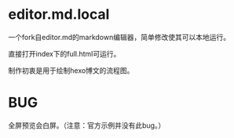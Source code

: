 # editor.md.local

一个fork自editor.md的markdown编辑器，简单修改使其可以本地运行。

直接打开index下的full.html可运行。

制作初衷是用于绘制hexo博文的流程图。

# BUG
全屏预览会白屏。（注意：官方示例并没有此bug。）
